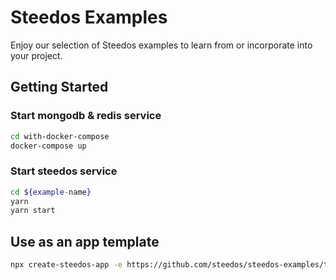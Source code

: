 # Steedos Examples

Enjoy our selection of Steedos examples to learn from or incorporate into your project.

## Getting Started

### Start mongodb & redis service

```bash
cd with-docker-compose
docker-compose up
```

### Start steedos service

```bash
cd ${example-name}
yarn
yarn start
```

## Use as an app template

```bash
npx create-steedos-app -e https://github.com/steedos/steedos-examples/tree/main/${example-name}
```
